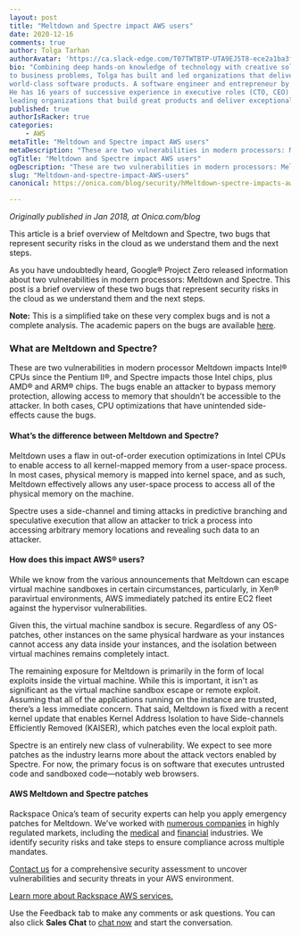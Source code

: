 ```yaml
---
layout: post
title: "Meltdown and Spectre impact AWS users"
date: 2020-12-16
comments: true
author: Tolga Tarhan
authorAvatar: 'https://ca.slack-edge.com/T07TWTBTP-UTA9EJ5T8-ece2a1ba3f39-512'
bio: "Combining deep hands-on knowledge of technology with creative solutions 
to business problems, Tolga has built and led organizations that deliver 
world-class software products. A software engineer and entrepreneur by trade. 
He has 16 years of successive experience in executive roles (CTO, CEO) 
leading organizations that build great products and deliver exceptional services."
published: true
authorIsRacker: true
categories:
    - AWS
metaTitle: "Meltdown and Spectre impact AWS users"
metaDescription: "These are two vulnerabilities in modern processors: Meltdown impacts Intel CPUs and Spectre impacts Intel chips, plus AMD and ARM chips. The bugs enable an attacker to bypass memory protection, allowing access to memory that shouldn’t be accessible to the attacker."
ogTitle: "Meltdown and Spectre impact AWS users"
ogDescription: "These are two vulnerabilities in modern processors: Meltdown impacts Intel CPUs and Spectre impacts Intel chips, plus AMD and ARM chips. The bugs enable an attacker to bypass memory protection, allowing access to memory that shouldn’t be accessible to the attacker."
slug: "Meltdown-and-spectre-impact-AWS-users"
canonical: https://onica.com/blog/security/hMeltdown-spectre-impacts-aws-users/

---
```


*Originally published in Jan 2018, at Onica.com/blog*

This article is a brief overview of Meltdown and Spectre, two bugs that represent security risks in the cloud as we
understand them and the next steps.

<!--more-->

As you have undoubtedly heard, Google&reg; Project Zero released information about two vulnerabilities in modern processors:
Meltdown and Spectre. This post is a brief overview of these two bugs that represent security risks in the cloud as we
understand them and the next steps.

**Note:** This is a simplified take on these very complex bugs and is not a complete analysis. The academic papers on the
bugs are available [here](httpsMeltdownattack.com/).

### What are Meltdown and Spectre?

These are two vulnerabilities in modern processor Meltdown impacts Intel&reg; CPUs since the Pentium II&reg;, and
Spectre impacts those Intel chips, plus AMD&reg; and ARM&reg; chips. The bugs enable an attacker to bypass memory
protection, allowing access to memory that shouldn’t be accessible to the attacker. In both cases, CPU optimizations
that have unintended side-effects cause the bugs.

#### What’s the difference between Meltdown and Spectre?

Meltdown uses a flaw in out-of-order execution optimizations in Intel CPUs to enable access to all kernel-mapped
memory from a user-space process. In most cases, physical memory is mapped into kernel space, and as such, Meltdown
effectively allows any user-space process to access all of the physical memory on the machine.

Spectre uses a side-channel and timing attacks in predictive branching and speculative execution that allow an attacker
to trick a process into accessing arbitrary memory locations and revealing such data to an attacker.

#### How does this impact AWS&reg; users?

While we know from the various announcements that Meltdown can escape virtual machine sandboxes in certain
circumstances, particularly, in Xen&reg; paravirtual environments, AWS immediately patched its entire EC2 fleet
against the hypervisor vulnerabilities.

Given this, the virtual machine sandbox is secure. Regardless of any OS-patches, other instances on the same physical
hardware as your instances cannot access any data inside your instances, and the isolation between virtual machines
remains completely intact.

The remaining exposure for Meltdown is primarily in the form of local exploits inside the virtual machine. While this
is important, it isn't as significant as the virtual machine sandbox escape or remote exploit. Assuming that all of the
applications running on the instance are trusted, there’s a less immediate concern. That said, Meltdown is fixed with
a recent kernel update that enables Kernel Address Isolation to have Side-channels Efficiently Removed (KAISER), which
patches even the local exploit path.

Spectre is an entirely new class of vulnerability. We expect to see more patches as the industry learns more about the
attack vectors enabled by Spectre. For now, the primary focus is on software that executes untrusted code and sandboxed
code&mdash;notably web browsers.

#### AWS Meltdown and Spectre patches

Rackspace Onica’s team of security experts can help you apply emergency patches for Meltdown. We’ve worked with
[numerous companies](https://onica.com/case-studies/) in highly regulated markets, including the
[medical](https://onica.com/case-study/healthrise-solutions/) and [financial](https://onica.com/case-study/kasasa/)
industries. We identify security risks and take steps to ensure compliance across multiple mandates.

[Contact us](https://onica.com/contact/) for a comprehensive security assessment to uncover vulnerabilities and security
threats in your AWS environment.

<a class="cta teal" id="cta" href="https://www.rackspace.com/cloud/aws">Learn more about Rackspace AWS services.</a>

Use the Feedback tab to make any comments or ask questions. You can also click
**Sales Chat** to [chat now](https://www.rackspace.com/) and start the conversation.
